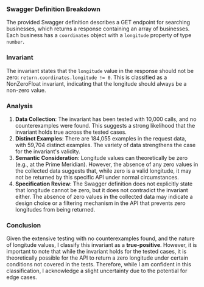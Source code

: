 ### Swagger Definition Breakdown
The provided Swagger definition describes a GET endpoint for searching businesses, which returns a response containing an array of businesses. Each business has a `coordinates` object with a `longitude` property of type `number`.

### Invariant
The invariant states that the `longitude` value in the response should not be zero: `return.coordinates.longitude != 0`. This is classified as a NonZeroFloat invariant, indicating that the longitude should always be a non-zero value.

### Analysis
1. **Data Collection**: The invariant has been tested with 10,000 calls, and no counterexamples were found. This suggests a strong likelihood that the invariant holds true across the tested cases.
2. **Distinct Examples**: There are 184,055 examples in the request data, with 59,704 distinct examples. The variety of data strengthens the case for the invariant's validity.
3. **Semantic Consideration**: Longitude values can theoretically be zero (e.g., at the Prime Meridian). However, the absence of any zero values in the collected data suggests that, while zero is a valid longitude, it may not be returned by this specific API under normal circumstances.
4. **Specification Review**: The Swagger definition does not explicitly state that longitude cannot be zero, but it does not contradict the invariant either. The absence of zero values in the collected data may indicate a design choice or a filtering mechanism in the API that prevents zero longitudes from being returned.

### Conclusion
Given the extensive testing with no counterexamples found, and the nature of longitude values, I classify this invariant as a **true-positive**. However, it is important to note that while the invariant holds for the tested cases, it is theoretically possible for the API to return a zero longitude under certain conditions not covered in the tests. Therefore, while I am confident in this classification, I acknowledge a slight uncertainty due to the potential for edge cases.
